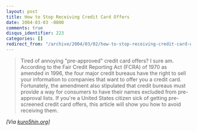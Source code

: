 ```yaml
---
layout: post
title: How to Stop Receiving Credit Card Offers
date: 2004-03-03 -0800
comments: true
disqus_identifier: 223
categories: []
redirect_from: "/archive/2004/03/02/how-to-stop-receiving-credit-card-offers.aspx/"
---
```


> Tired of annoying "pre-approved" credit card offers? I sure am.
> According to the Fair Credit Reporting Act (FCRA) of 1970 as amended
> in 1996, the four major credit bureaus have the right to sell your
> information to companies that want to offer you a credit card.
> Fortunately, the amendment also stipulated that credit bureaus must
> provide a way for consumers to have their names excluded from
> pre-approval lists. If you're a United States citizen sick of getting
> pre-screened credit card offers, this article will show you how to
> avoid receiving them.

*[Via
[kuro5hin.org](http://www.kuro5hin.org/story/2004/3/1/13940/79585)]*

